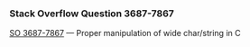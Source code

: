 ### Stack Overflow Question 3687-7867

[SO 3687-7867](http://stackoverflow.com/q/36877867) &mdash;
Proper manipulation of wide char/string in C

